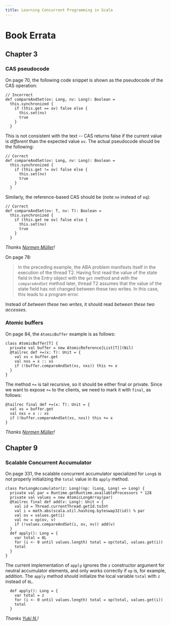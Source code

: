 ```yaml
---
title: Learning Concurrent Programming in Scala
---
```


# Book Errata

## Chapter 3

### CAS pseudocode

On page 70, the following code snippet is shown as the pseudocode of the CAS operation:

    // Incorrect
    def compareAndSet(ov: Long, nv: Long): Boolean =
      this.synchronized {
        if (this.get == ov) false else {
          this.set(nv)
          true
        } 
      }

This is not consistent with the text -- CAS returns false if the current value is
*different* than the expected value `ov`.
The actual pseudocode should be the following:

    // Correct
    def compareAndSet(ov: Long, nv: Long): Boolean =
      this.synchronized {
        if (this.get != ov) false else {
          this.set(nv)
          true
        } 
      }

Similarly, the reference-based CAS should be (note `ne` instead of `eq`):

    // Correct
    def compareAndSet(ov: T, nv: T): Boolean =
      this.synchronized {
        if (this.get ne ov) false else {
          this.set(nv)
          true
        } 
      }

*Thanks [Normen Müller](https://github.com/normenmueller)!*

On page 78:

> In the preceding example, the ABA problem manifests itself in the
> execution of the thread T2. Having first read the value of the state
> field in the Entry object with the `get` method and with the `compareAndSet`
> method later, thread T2 assumes that the value of the state field
> has not changed between these two writes. In this case, this leads
> to a program error.

Instead of *between these two writes*,
it should read *between these two accesses*.


### Atomic buffers

On page 84, the `AtomicBuffer` example is as follows:

    class AtomicBuffer[T] {
      private val buffer = new AtomicReference[List[T]](Nil)
      @tailrec def +=(x: T): Unit = {
        val xs = buffer.get
        val nxs = x :: xs
        if (!buffer.compareAndSet(xs, nxs)) this += x
      }
    }

The method `+=` is tail recursive, so it should be either final or private.
Since we want to expose `+=` to the clients, we need to mark it with `final`, as follows:

    @tailrec final def +=(x: T): Unit = {
      val xs = buffer.get
      val nxs = x :: xs
      if (!buffer.compareAndSet(xs, nxs)) this += x
    }

*Thanks [Normen Müller](https://github.com/normenmueller)!*


## Chapter 9

### Scalable Concurrent Accumulator

On page 331, the scalable concurrent accumulator specialized for `Long`s is not
properly initializing the `total` value in its `apply` method.

    class ParLongAccumulator(z: Long)(op: (Long, Long) => Long) {
      private val par = Runtime.getRuntime.availableProcessors * 128
      private val values = new AtomicLongArray(par)
      @tailrec final def add(v: Long): Unit = {
        val id = Thread.currentThread.getId.toInt
        val i = math.abs(scala.util.hashing.byteswap32(id)) % par
        val ov = values.get(i)
        val nv = op(ov, v)
        if (!values.compareAndSet(i, ov, nv)) add(v)
      }
      def apply(): Long = {
        var total = 0L
        for (i <- 0 until values.length) total = op(total, values.get(i))
        total
      }
    }

The current implementation of `apply` ignores the `z` constructor argument for neutral accumulator elements,
and only works correctly if `op` is, for example, addition.
The `apply` method should initialize the local variable `total` with `z` instead of `0L`.

      def apply(): Long = {
        var total = z
        for (i <- 0 until values.length) total = op(total, values.get(i))
        total
      }

*Thanks [Yuki N.](https://github.com/fairjm)!*
